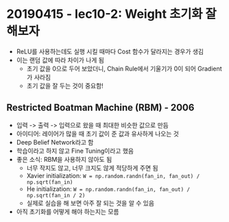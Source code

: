 # 20190415 - lec10-2: Weight 초기화 잘해보자

- ReLU를 사용하는데도 실행 시킬 때마다 Cost 함수가 달라지는 경우가 생김
- 이는 랜덤 값에 따라 차이가 나게 됨
    - 초기 값을 0으로 두어 보았더니, Chain Rule에서 기울기가 0이 되어 Gradient가 사라짐
    - 초기 값을 잘 두는 것이 중요함!

## Restricted Boatman Machine (RBM) - 2006
- 입력 -> 출력 -> 입력으로 왔을 때 최대한 비슷한 값으로 만듬
- 아이디어: 레이어가 많을 때 초기 값이 준 값과 유사하게 나오는 것
- Deep Belief Network라고 함
- 학습이라고 하지 않고 Fine Tuning이라고 했음
- 좋은 소식: RBM을 사용하지 않아도 됨
    - 너무 작지도 않고, 너무 크지도 않게 적당하게 주면 됨
    - Xavier initialization: `W = np.random.randn(fan_in, fan_out) / np.sqrt(fan_in)`
    - He initialization: `W = np.random.randn(fan_in, fan_out) / np.sqrt(fan_in / 2)`
    - 실제로 실습을 해 보면 아주 잘 되는 것을 알 수 있음
- 아직 초기화를 어떻게 해야 하는지는 모름
